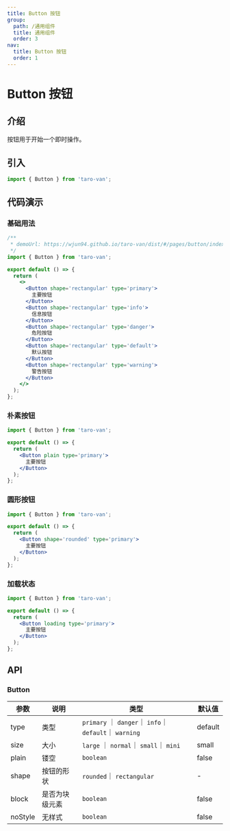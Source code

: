 ```yaml
---
title: Button 按钮
group:
  path: /通用组件
  title: 通用组件
  order: 3
nav:
  title: Button 按钮
  order: 1
---
```


# Button 按钮

## 介绍

按钮用于开始一个即时操作。

## 引入

```jsx | pure
import { Button } from 'taro-van';
```

## 代码演示

### 基础用法

```jsx | iframe
/**
 * demoUrl: https://wjun94.github.io/taro-van/dist/#/pages/button/index
 */
import { Button } from 'taro-van';

export default () => {
  return (
    <>
      <Button shape='rectangular' type='primary'>
        主要按钮
      </Button>
      <Button shape='rectangular' type='info'>
        信息按钮
      </Button>
      <Button shape='rectangular' type='danger'>
        危险按钮
      </Button>
      <Button shape='rectangular' type='default'>
        默认按钮
      </Button>
      <Button shape='rectangular' type='warning'>
        警告按钮
      </Button>
    </>
  );
};
```

### 朴素按钮

```jsx | iframe
import { Button } from 'taro-van';

export default () => {
  return (
    <Button plain type='primary'>
      主要按钮
    </Button>
  );
};
```

### 圆形按钮

```jsx | iframe
import { Button } from 'taro-van';

export default () => {
  return (
    <Button shape='rounded' type='primary'>
      主要按钮
    </Button>
  );
};
```

### 加载状态

```jsx | iframe
import { Button } from 'taro-van';

export default () => {
  return (
    <Button loading type='primary'>
      主要按钮
    </Button>
  );
};
```

## API

### Button

| 参数    | 说明           | 类型                                                   | 默认值  |
| ------- | -------------- | ------------------------------------------------------ | ------- |
| type    | 类型           | `primary` ｜ `danger`｜ `info`｜ `default`｜ `warning` | default |
| size    | 大小           | `large` ｜ `normal`｜ `small`｜ `mini`                 | small   |
| plain   | 镂空           | `boolean `                                             | false   |
| shape   | 按钮的形状     | `rounded`｜ `rectangular`                              | -       |
| block   | 是否为块级元素 | `boolean`                                              | false   |
| noStyle | 无样式         | `boolean`                                              | false   |
